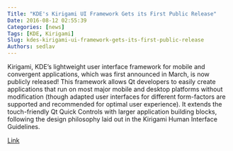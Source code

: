 ```yaml
---
Title: "KDE's Kirigami UI Framework Gets its First Public Release"
Date: 2016-08-12 02:55:39
Categories: [news]
Tags: [KDE, Kirigami]
Slug: kdes-kirigami-ui-framework-gets-its-first-public-release
Authors: sedlav
---
```


Kirigami, KDE’s lightweight user interface framework for mobile and convergent applications, which was first announced in March, is now publicly released! This framework allows Qt developers to easily create applications that run on most major mobile and desktop platforms without modification (though adapted user interfaces for different form-factors are supported and recommended for optimal user experience). It extends the touch-friendly Qt Quick Controls with larger application building blocks, following the design philosophy laid out in the Kirigami Human Interface Guidelines.

[Link](https://dot.kde.org/2016/08/10/kdes-kirigami-ui-framework-gets-its-first-public-release)
